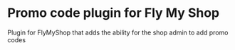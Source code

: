 # Promo code plugin for Fly My Shop
Plugin for FlyMyShop that adds the ability for the shop admin to add promo codes
